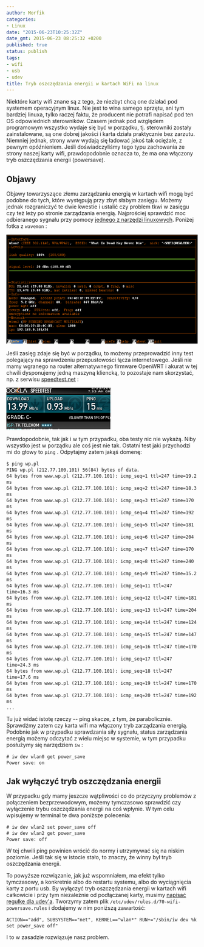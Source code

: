 ```yaml
---
author: Morfik
categories:
- Linux
date: "2015-06-23T10:25:32Z"
date_gmt: 2015-06-23 08:25:32 +0200
published: true
status: publish
tags:
- wifi
- usb
- udev
title: Tryb oszczędzania energii w kartach WiFi na linux
---
```


Niektóre karty wifi znane są z tego, że niezbyt chcą one działać pod systemem operacyjnym linux. Nie
jest to wina samego sprzętu, ani tym bardziej linuxa, tylko raczej faktu, że producent nie potrafi
napisać pod ten OS odpowiednich sterowników. Czasem jednak pod względem programowym wszystko wydaje
się być w porządku, tj. sterowniki zostały zainstalowane, są one dobrej jakości i karta działa
praktycznie bez zarzutu. Niemniej jednak, strony www wydają się ładować jakoś tak ociężale, z pewnym
opóźnieniem. Jeśli doświadczyliśmy tego typu zachowania ze strony naszej karty wifi, prawdopodobnie
oznacza to, że ma ona włączony tryb oszczędzania energii (powersave).

<!--more-->
## Objawy

Objawy towarzyszące złemu zarządzaniu energią w kartach wifi mogą być podobne do tych, które
występują przy zbyt słabym zasięgu. Możemy jednak rozgraniczyć te dwie kwestie i ustalić czy
problem tkwi w zasięgu czy też leży po stronie zarządzania energią. Najprościej sprawdzić moc
odbieranego sygnału przy pomocy [jednego z narzędzi
linuxowych](https://www.cyberciti.biz/tips/linux-find-out-wireless-network-speed-signal-strength.html).
Poniżej fotka z `wavemon` :

![](/img/2015/06/1.tryb-oszczedzania-energii-karta-wifi.png#huge)

Jeśli zasięg zdaje się być w porządku, to możemy przeprowadzić inny test polegający na sprawdzeniu
przepustowości łącza internetowego. Jeśli nie mamy wgranego na router alternatywnego firmware
OpenWRT i akurat w tej chwili dysponujemy jedną maszyną kliencką, to pozostaje nam skorzystać, np. z
serwisu [speedtest.net](http://beta.speedtest.net/) :

![](/img/2015/06/2.tryb-oszczedzania-energii-speedtest.png#small)

Prawdopodobnie, tak jak i w tym przypadku, oba testy nic nie wykażą. Niby wszystko jest w porządku
ale coś jest nie tak. Ostatni test jaki przychodzi mi do głowy to `ping` . Odpytajmy zatem jakąś
domenę:

    $ ping wp.pl
    PING wp.pl (212.77.100.101) 56(84) bytes of data.
    64 bytes from www.wp.pl (212.77.100.101): icmp_seq=1 ttl=247 time=19.2 ms
    64 bytes from www.wp.pl (212.77.100.101): icmp_seq=2 ttl=247 time=18.3 ms
    64 bytes from www.wp.pl (212.77.100.101): icmp_seq=3 ttl=247 time=170 ms
    64 bytes from www.wp.pl (212.77.100.101): icmp_seq=4 ttl=247 time=192 ms
    64 bytes from www.wp.pl (212.77.100.101): icmp_seq=5 ttl=247 time=181 ms
    64 bytes from www.wp.pl (212.77.100.101): icmp_seq=6 ttl=247 time=204 ms
    64 bytes from www.wp.pl (212.77.100.101): icmp_seq=7 ttl=247 time=170 ms
    64 bytes from www.wp.pl (212.77.100.101): icmp_seq=8 ttl=247 time=240 ms
    64 bytes from www.wp.pl (212.77.100.101): icmp_seq=9 ttl=247 time=15.2 ms
    64 bytes from www.wp.pl (212.77.100.101): icmp_seq=11 ttl=247 time=16.3 ms
    64 bytes from www.wp.pl (212.77.100.101): icmp_seq=12 ttl=247 time=181 ms
    64 bytes from www.wp.pl (212.77.100.101): icmp_seq=13 ttl=247 time=204 ms
    64 bytes from www.wp.pl (212.77.100.101): icmp_seq=14 ttl=247 time=124 ms
    64 bytes from www.wp.pl (212.77.100.101): icmp_seq=15 ttl=247 time=147 ms
    64 bytes from www.wp.pl (212.77.100.101): icmp_seq=16 ttl=247 time=170 ms
    64 bytes from www.wp.pl (212.77.100.101): icmp_seq=17 ttl=247 time=24.3 ms
    64 bytes from www.wp.pl (212.77.100.101): icmp_seq=18 ttl=247 time=17.6 ms
    64 bytes from www.wp.pl (212.77.100.101): icmp_seq=19 ttl=247 time=170 ms
    64 bytes from www.wp.pl (212.77.100.101): icmp_seq=20 ttl=247 time=192 ms
    ...

Tu już widać istotę rzeczy -- ping skacze, z tym, że parabolicznie. Sprawdźmy zatem czy karta wifi
ma włączony tryb zarządzania energią. Podobnie jak w przypadku sprawdzania siły sygnału, status
zarządzania energią możemy odczytać z wielu miejsc w systemie, w tym przypadku posłużymy się
narzędziem `iw` :

    # iw dev wlan0 get power_save
    Power save: on

## Jak wyłączyć tryb oszczędzania energii

W przypadku gdy mamy jeszcze wątpliwości co do przyczyny problemów z połączeniem bezprzewodowym,
możemy tymczasowo sprawdzić czy wyłączenie trybu oszczędzania energii na coś wpłynie. W tym celu
wpisujemy w terminal te dwa poniższe polecenia:

    # iw dev wlan2 set power_save off
    # iw dev wlan2 get power_save
    Power save: off

W tej chwili ping powinien wrócić do normy i utrzymywać się na niskim poziomie. Jeśli tak się w
istocie stało, to znaczy, że winny był tryb oszczędzania energii.

To powyższe rozwiązanie, jak już wspomniałem, ma efekt tylko tymczasowy, a konkretnie albo do
restartu systemu, albo do wyciągnięcia karty z portu usb. By wyłączyć tryb oszczędzania energii w
kartach wifi całkowicie i przy tym niezależnie od podłączanej karty, musimy [napisać regułkę dla
udev'a](/post/udev-czyli-jak-pisac-reguly-dla-urzadzen/). Tworzymy zatem plik
`/etc/udev/rules.d/70-wifi-powersave.rules` i dodajemy w nim poniższą zawartość:

    ACTION=="add", SUBSYSTEM=="net", KERNEL=="wlan*" RUN+="/sbin/iw dev %k set power_save off"

I to w zasadzie rozwiązuje nasz problem.

